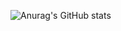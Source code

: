 ![Anurag's GitHub stats](https://github-readme-stats.vercel.app/api?username=ashleysfiso&show_icons=true&theme=radical)
